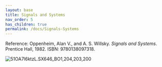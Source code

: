 ```yaml
---
layout: base
title: Signals and Systems
nav_order: 5
has_children: true
permalink: /docs/Signals-Systems
---
```


Reference: Oppenheim, Alan V., and A. S. Willsky. *Signals and Systems*. Prentice Hall, 1982. ISBN: 9780138097318.

![51OA7l6ktzL._SX646_BO1,204,203,200_](https://live.staticflickr.com/65535/52213557499_7fffc4c39c_o.jpg)
